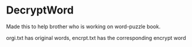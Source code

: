 # DecryptWord

Made this to help brother who is working on word-puzzle book.

orgi.txt has original words, encrpt.txt has the corresponding encrypt word 
